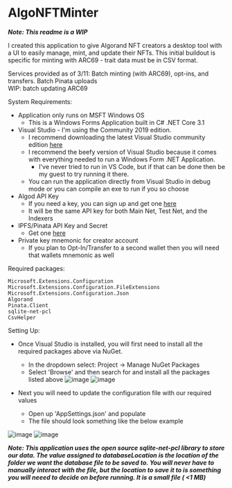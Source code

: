 # AlgoNFTMinter
***Note: This readme is a WIP***

I created this application to give Algorand NFT creators a desktop tool with a UI to easily manage, mint, and update their NFTs. This initial buildout is specific for minting with ARC69 - trait data must be in CSV format. 

Services provided as of 3/11: Batch minting (with ARC69), opt-ins, and transfers. Batch Pinata uploads  
WIP: batch updating ARC69
 
System Requirements:
* Application only runs on MSFT Windows OS
	* This is a Windows Forms Application built in C# .NET Core 3.1
* Visual Studio - I'm using the Community 2019 edition. 
	* I recommend downloading the latest Visual Studio community edition [here](https://visualstudio.microsoft.com/) 
	* I recommend the beefy version of Visual Studio because it comes with everything needed to run a Windows Form .NET Application. 
		* I've never tried to run in VS Code, but if that can be done then be my guest to try running it there. 
	* You can run the application directly from Visual Studio in debug mode or you can compile an exe to run if you so choose  
* Algod API Key
	* If you need a key, you can sign up and get one [here](https://www.purestake.com/technology/algorand-api/)
	* It will be the same API key for both Main Net, Test Net, and the Indexers
* IPFS/Pinata API Key and Secret
	* Get one [here](https://www.pinata.cloud/)
* Private key mnemonic for creator account
	* If you plan to Opt-In/Transfer to a second wallet then you will need that wallets mnemonic as well
	
Required packages:
```
Microsoft.Extensions.Configuration
Microsoft.Extensions.Configuration.FileExtensions
Microsoft.Extensions.Configuration.Json
Algorand
Pinata.Client
sqlite-net-pcl
CsvHelper
```

Setting Up:
* Once Visual Studio is installed, you will first need to install all the required packages above via NuGet. 
	* In the dropdown select: Project -> Manage NuGet Packages
	* Select 'Browse' and then search for and install all the packages listed above
![image](https://user-images.githubusercontent.com/77548895/163883714-302805a1-9e3a-4f02-8341-909fc3dddb6f.png)
![image](https://user-images.githubusercontent.com/77548895/163883845-8037c47c-7828-4951-81c5-e1b5e194c0ba.png)
	
	
* Next you will need to update the configuration file with our required values
	* Open up 'AppSettings.json' and populate
	* The file should look something like the below example 
	
![image](https://user-images.githubusercontent.com/77548895/163884430-c125b209-b9d1-4f73-ba86-78389b5f96b2.png)
![image](https://user-images.githubusercontent.com/77548895/163884819-5b4db6c2-6d3a-485a-9870-c22e8b44df46.png)

***Note: This application uses the open source sqlite-net-pcl library to store our data. The value assigned to databaseLocation is the location of the folder we want the  database file to be saved to. You will never have to manually interact with the file, but the location to save it to is something you will neeed to decide on before running. It is a small file ( <1 MB)***


